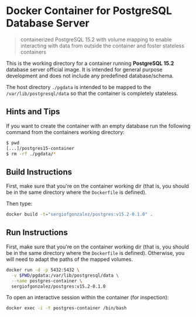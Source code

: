 # Docker Container for PostgreSQL Database Server
> containerized PostgreSQL 15.2 with volume mapping to enable interacting with data from outside the container and foster stateless containers

This is the working directory for a container running **PostgreSQL 15.2** database server official image. It is intended for general purpose development and does not include any predefined database/schema.

The host directory `./pgdata` is intended to be mapped to the `/var/lib/postgresql/data` so that the container is completely stateless.

## Hints and Tips

If you want to create the container with an empty database run the following command from the containers working directory:
```bash
$ pwd
[...]/postgres15-container
$ rm -rf ./pgdata/*
```

## Build Instructions
First, make sure that you're on the container working dir (that is, you should be in the same directory where the `Dockerfile` is defined).

Then type:
```bash
docker build -t="sergiofgonzalez/postgres:v15.2-0.1.0" .
```

## Run Instructions

First, make sure that you're on the container working dir (that is, you should be in the same directory where the `Dockerfile` is defined). Otherwise, you will need to adapt the paths of the mapped volumes.
```bash
docker run -d -p 5432:5432 \
  -v $PWD/pgdata:/var/lib/postgresql/data \
  --name postgres-container \
  sergiofgonzalez/postgres:v15.2-0.1.0
```

To open an interactive session within the container (for inspection):
```bash
docker exec -i -t postgres-container /bin/bash
```